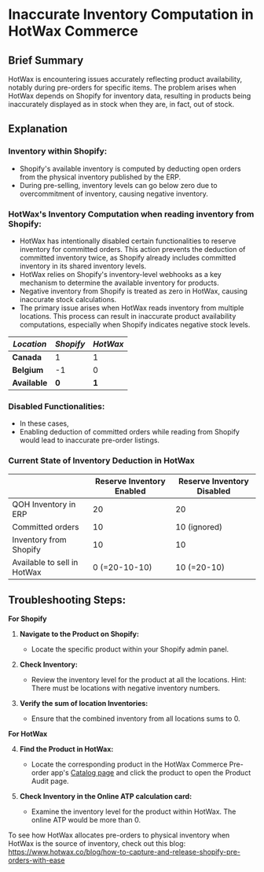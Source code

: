 # Inaccurate Inventory Computation in HotWax Commerce

## Brief Summary
HotWax is encountering issues accurately reflecting product availability, notably during pre-orders for specific items. The problem arises when HotWax depends on Shopify for inventory data, resulting in products being inaccurately displayed as in stock when they are, in fact, out of stock. 


## Explanation

### Inventory within Shopify:
- Shopify's available inventory is computed by deducting open orders from the physical inventory published by the ERP.
- During pre-selling, inventory levels can go below zero due to overcommitment of inventory, causing negative inventory.
  

### HotWax's Inventory Computation when reading inventory from Shopify:
- HotWax has intentionally disabled certain functionalities to reserve inventory for committed orders. This action prevents the deduction of committed inventory twice, as Shopify already includes committed inventory in its shared inventory levels.
- HotWax relies on Shopify's inventory-level webhooks as a key mechanism to determine the available inventory for products.
- Negative inventory from Shopify is treated as zero in HotWax, causing inaccurate stock calculations.
- The primary issue arises when HotWax reads inventory from multiple locations. This process can result in inaccurate product availability computations, especially when Shopify indicates negative stock levels.

| *Location*  | *Shopify* | *HotWax*  |
|-----------|---------|---------|
| **Canada**    | 1      | 1     |
| **Belgium**  | -1      | 0       |
| **Available** | **0**  | **1**      |


### Disabled Functionalities:
- In these cases, 
- Enabling deduction of committed orders while reading from Shopify would lead to inaccurate pre-order listings.


### Current State of Inventory Deduction in HotWax
|                             | Reserve Inventory Enabled                      | Reserve Inventory Disabled                     |
|-----------------------------|-------------------------------------------------|--------------------------------------------------|
| QOH Inventory in ERP        | 20                                              | 20                                               |
| Committed orders             | 10                                              | 10 (ignored)                                     |
| Inventory from Shopify       | 10                                              | 10                                               |
| Available to sell in HotWax   | 0 (=20-10-10)                                   | 10 (=20-10)                                      |



## Troubleshooting Steps:

**For Shopify**

1. **Navigate to the Product on Shopify:**
   - Locate the specific product within your Shopify admin panel.

2. **Check Inventory:**
   - Review the inventory level for the product at all the locations. Hint: There must be locations with negative inventory numbers.

3. **Verify the sum of location Inventories:**
   - Ensure that the combined inventory from all locations sums to 0.

**For HotWax**

4. **Find the Product in HotWax:**
   - Locate the corresponding product in the HotWax Commerce Pre-order app's [Catalog page](https://preorder.hotwax.io/catalog) and click the product to open the Product Audit page. 

5. **Check Inventory in the Online ATP calculation card:**
   - Examine the inventory level for the product within HotWax. The online ATP would be more than 0.


To see how HotWax allocates pre-orders to physical inventory when HotWax is the source of inventory, check out this blog: https://www.hotwax.co/blog/how-to-capture-and-release-shopify-pre-orders-with-ease
